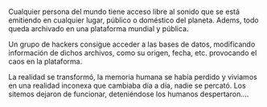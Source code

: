 Cualquier persona del mundo tiene acceso libre al sonido que se está emitiendo en cualquier lugar, público o doméstico del planeta. Adems, todo queda archivado en una plataforma mundial y pública.

Un grupo de hackers consigue acceder a las bases de datos, modificando información de dichos archivos, como su origen, fecha, etc. provocando el caos en la plataforma.

La realidad se transformó, la memoria humana se había perdido y viviamos en una realidad inconexa que cambiaba día a día, nadie se percató. Los sitemos dejaron de funcionar, deteniéndose los humanos despertaron....
